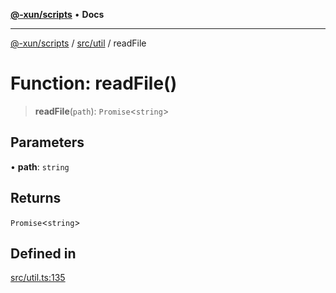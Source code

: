 [**@-xun/scripts**](../../../README.md) • **Docs**

***

[@-xun/scripts](../../../README.md) / [src/util](../README.md) / readFile

# Function: readFile()

> **readFile**(`path`): `Promise`\<`string`\>

## Parameters

• **path**: `string`

## Returns

`Promise`\<`string`\>

## Defined in

[src/util.ts:135](https://github.com/Xunnamius/xscripts/blob/5eb9deff748ee6e4af3c57a16f6370d16bb97bfb/src/util.ts#L135)
